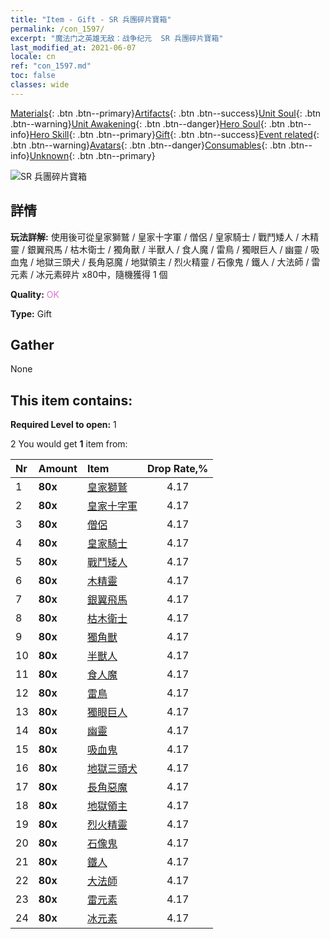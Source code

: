 ```yaml
---
title: "Item - Gift - SR 兵團碎片寶箱"
permalink: /con_1597/
excerpt: "魔法门之英雄无敌：战争纪元  SR 兵團碎片寶箱"
last_modified_at: 2021-06-07
locale: cn
ref: "con_1597.md"
toc: false
classes: wide
---
```

 [Materials](/ItemsCN/){: .btn .btn--primary}[Artifacts](/ItemsCN/Artifacts/){: .btn .btn--success}[Unit Soul](/ItemsCN/UnitSoul/){: .btn .btn--warning}[Unit Awakening](/ItemsCN/UnitAwakening/){: .btn .btn--danger}[Hero Soul](/ItemsCN/HeroSoul/){: .btn .btn--info}[Hero Skill](/ItemsCN/HeroSkill/){: .btn .btn--primary}[Gift](/ItemsCN/Gift/){: .btn .btn--success}[Event related](/ItemsCN/Events/){: .btn .btn--warning}[Avatars](/ItemsCN/Avatars/){: .btn .btn--danger}[Consumables](/ItemsCN/Consumables/){: .btn .btn--info}[Unknown](/ItemsCN/Unknown/){: .btn .btn--primary}

 ![SR 兵團碎片寶箱](/images/t/i_907209.png)

## 詳情
 **玩法詳解:** 使用後可從皇家獅鷲 / 皇家十字軍 / 僧侶 / 皇家騎士 / 戰鬥矮人 / 木精靈 / 銀翼飛馬 / 枯木衛士 / 獨角獸 / 半獸人 / 食人魔 / 雷鳥 / 獨眼巨人 / 幽靈 / 吸血鬼 / 地獄三頭犬 / 長角惡魔 / 地獄領主 / 烈火精靈 / 石像鬼 / 鐵人 / 大法師 / 雷元素 / 冰元素碎片 x80中，隨機獲得 1 個

 **Quality:** <span style="color: #DA70D6">OK</span>

 **Type:** Gift

## Gather

  None

## This item contains:

 **Required Level to open:** 1

 2 You would get **1** item  from:

  | Nr | Amount |     Item    | Drop Rate,% |
  |:---|:-------|:------------|:---------:|
  | 1 |  **80x** | [皇家獅鷲](/cn/Items/unt_192/) | 4.17 | 
  | 2 |  **80x** | [皇家十字軍](/cn/Items/unt_193/) | 4.17 | 
  | 3 |  **80x** | [僧侶](/cn/Items/unt_194/) | 4.17 | 
  | 4 |  **80x** | [皇家騎士](/cn/Items/unt_195/) | 4.17 | 
  | 5 |  **80x** | [戰鬥矮人](/cn/Items/unt_200/) | 4.17 | 
  | 6 |  **80x** | [木精靈](/cn/Items/unt_201/) | 4.17 | 
  | 7 |  **80x** | [銀翼飛馬](/cn/Items/unt_202/) | 4.17 | 
  | 8 |  **80x** | [枯木衛士](/cn/Items/unt_203/) | 4.17 | 
  | 9 |  **80x** | [獨角獸](/cn/Items/unt_204/) | 4.17 | 
  | 10 |  **80x** | [半獸人](/cn/Items/unt_219/) | 4.17 | 
  | 11 |  **80x** | [食人魔](/cn/Items/unt_220/) | 4.17 | 
  | 12 |  **80x** | [雷鳥](/cn/Items/unt_221/) | 4.17 | 
  | 13 |  **80x** | [獨眼巨人](/cn/Items/unt_222/) | 4.17 | 
  | 14 |  **80x** | [幽靈](/cn/Items/unt_210/) | 4.17 | 
  | 15 |  **80x** | [吸血鬼](/cn/Items/unt_211/) | 4.17 | 
  | 16 |  **80x** | [地獄三頭犬](/cn/Items/unt_228/) | 4.17 | 
  | 17 |  **80x** | [長角惡魔](/cn/Items/unt_229/) | 4.17 | 
  | 18 |  **80x** | [地獄領主](/cn/Items/unt_230/) | 4.17 | 
  | 19 |  **80x** | [烈火精靈](/cn/Items/unt_231/) | 4.17 | 
  | 20 |  **80x** | [石像鬼](/cn/Items/unt_236/) | 4.17 | 
  | 21 |  **80x** | [鐵人](/cn/Items/unt_237/) | 4.17 | 
  | 22 |  **80x** | [大法師](/cn/Items/unt_238/) | 4.17 | 
  | 23 |  **80x** | [雷元素](/cn/Items/unt_263/) | 4.17 | 
  | 24 |  **80x** | [冰元素](/cn/Items/unt_264/) | 4.17 | 

